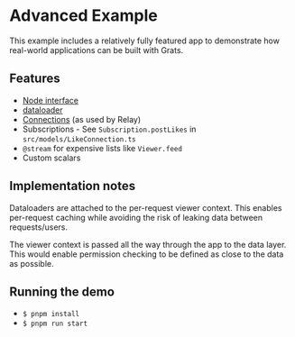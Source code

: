 # Advanced Example

This example includes a relatively fully featured app to demonstrate how real-world applications can be built with Grats.

## Features

- [Node interface](https://graphql.org/learn/global-object-identification/)
- [dataloader](https://github.com/graphql/dataloader)
- [Connections](https://relay.dev/graphql/connections.htm) (as used by Relay)
- Subscriptions - See `Subscription.postLikes` in `src/models/LikeConnection.ts`
- `@stream` for expensive lists like `Viewer.feed`
- Custom scalars

## Implementation notes

Dataloaders are attached to the per-request viewer context. This enables per-request caching while avoiding the risk of leaking data between requests/users.

The viewer context is passed all the way through the app to the data layer. This would enable permission checking to be defined as close to the data as possible.

## Running the demo

- `$ pnpm install`
- `$ pnpm run start`
